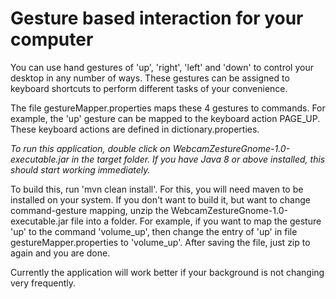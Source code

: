 # Gesture based interaction for your computer

You can use hand gestures of 'up', 'right', 'left' and 'down' to control your desktop in any number of ways. These gestures can be assigned to keyboard shortcuts to perform different tasks of your convenience. 

The file gestureMapper.properties maps these 4 gestures to commands. For example, the 'up' gesture can be mapped to the keyboard action PAGE_UP. These keyboard actions are defined in dictionary.properties.

*To run this application, double click on WebcamZestureGnome-1.0-executable.jar in the target folder. If you have Java 8 or above installed, this should start working immediately.* 

To build this, run 'mvn clean install'. For this, you will need maven to be installed on your system. If you don't want to build it, but want to change command-gesture mapping, unzip the WebcamZestureGnome-1.0-executable.jar file into a folder. For example, if you want to map the gesture 'up' to the command 'volume_up', then change the entry of 'up' in file gestureMapper.properties to 'volume_up'. After saving the file, just zip to again and you are done.

Currently the application will work better if your background is not changing very frequently.
